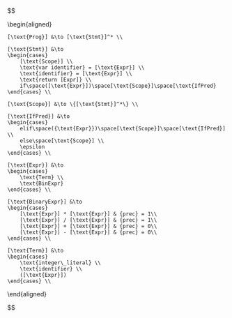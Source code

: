 $$

\begin{aligned}

    [\text{Prog}] &\to [\text{Stmt}]^* \\

    [\text{Stmt}] &\to
    \begin{cases}
        [\text{Scope}] \\
        \text{var identifier} = [\text{Expr}] \\
        \text{identifier} = [\text{Expr}] \\
        \text{return [Expr]} \\
        if\space([\text{Expr}])\space[\text{Scope}]\space[\text{IfPred} 
    \end{cases} \\

    [\text{Scope}] &\to \{[\text{Stmt}]^*\} \\

    [\text{IfPred}] &\to
    \begin{cases}
        elif\space({\text{Expr}})\space[\text{Scope}]\space[\text{IfPred}] \\
        else\space[\text{Scope}] \\
        \epsilon
    \end{cases} \\

    [\text{Expr}] &\to 
    \begin{cases}
        \text{Term} \\
        \text{BinExpr}
    \end{cases} \\

    [\text{BinaryExpr}] &\to
    \begin{cases}
        [\text{Expr}] * [\text{Expr}] & {prec} = 1\\
        [\text{Expr}] / [\text{Expr}] & {prec} = 1\\
        [\text{Expr}] + [\text{Expr}] & {prec} = 0\\
        [\text{Expr}] - [\text{Expr}] & {prec} = 0\\
    \end{cases} \\

    [\text{Term}] &\to 
    \begin{cases}
        \text{integer\_literal} \\
        \text{identifier} \\
        ([\text{Expr}])
    \end{cases} \\

\end{aligned}

$$